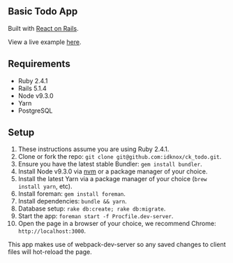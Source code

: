 ## Basic Todo App

Built with [React on Rails](https://github.com/shakacode/react_on_rails).

View a live example [here](http://todo.ianknox.me/).

## Requirements
* Ruby 2.4.1
* Rails 5.1.4
* Node v9.3.0
* Yarn
* PostgreSQL

## Setup

1. These instructions assume you are using Ruby 2.4.1.
1. Clone or fork the repo: ```git clone git@github.com:idknox/ck_todo.git```.
1. Ensure you have the latest stable Bundler: ```gem install bundler```.
1. Install Node v9.3.0 via [nvm](https://github.com/creationix/nvm) or a package manager of your choice.
1. Install the latest Yarn via a package manager of your choice (```brew install yarn```, etc).
1. Install foreman: ```gem install foreman```.
1. Install dependencies: ```bundle && yarn```.
1. Database setup: ```rake db:create; rake db:migrate```.
1. Start the app: ```foreman start -f Procfile.dev-server```.
1. Open the page in a browser of your choice, we recommend Chrome: ```http://localhost:3000```.


This app makes use of webpack-dev-server so any saved changes to client files will hot-reload the page.
